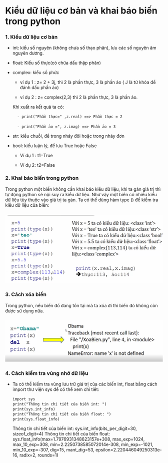 # Kiểu dữ liệu cơ bản và khai báo biến trong python

### 1. Kiểu dữ liệu cơ bản

- int: kiểu sổ nguyên (không chưa số thạo phân), lưu các số nguyên âm nguyên dương.

- float: Kiểu số thực(có chứa dấu thập phân)

- complex: kiểu số phức

    - ví dụ 1 : z= 2 + 3j, thì 2 là phần thực, 3 là phần ảo ( J là từ khóa để đánh dấu phần ảo)
    
    - ví dụ 2 : z= complex(2,3) thì 2 là phần thực, 3 là phần ảo.

    Khi xuất ra kết quả ta có:

        - print("Phần thực=" ,z.real) ==> Phần thực = 2
        
        - print("Phần ảo =", z.imag) ==> Phần ảo = 3

- str: kiểu chuỗi, để trong nháy đôi hoặc trong nháy đơn

- bool: kiểu luận lý, để lưu True hoặc False

    - Ví dụ 1 : t1=True

    - Ví dụ 2: t2=False

### 2. Khai báo biến trong python

Trong python một biến không cần khai báo kiểu dữ liệu, khi ta gán giá trị thì tự động python sẽ nội suy ra kiểu dữ liệu. Như vậy một biến có nhiều kiểu dữ liệu tùy thuộc vào giá trị ta gán. Ta có thể dùng hàm type () để kiểm tra kiểu dữ liệu của biến:

<h3 align="center"><img src="../Images/1.png"></h3>

### 3. Cách xóa biến

Trong python, nếu biến đố đang tồn tại mà ta xóa đi thì biến đó không còn được sử dụng nữa.

<h3 align="center"><img src="../Images/2.png"></h3>

### 4. Cách kiểm tra vùng nhớ dữ liệu

- Ta có thể kiểm tra vùng lưu trữ giá trị của các biến int, float bằng cách import thư viện sys để có thể xem chi tiết: 

    ```
    import sys
    print("Thông tin chi tiết của biến int: ")
    print(sys.int_info)
    print("Thông tin chi tiết của biến float: ")
    print(sys.float_info)

    ```

    Thông tin chi tiết của biến int:
    sys.int_info(bits_per_digit=30, sizeof_digit=4)
    Thông tin chi tiết của biến float:
    sys.float_info(max=1.7976931348623157e+308, max_exp=1024, max_10_exp=308, min=2.2250738585072014e-308, min_exp=-1021, min_10_exp=-307, dig=15, mant_dig=53, epsilon=2.220446049250313e-16, radix=2, rounds=1)

    